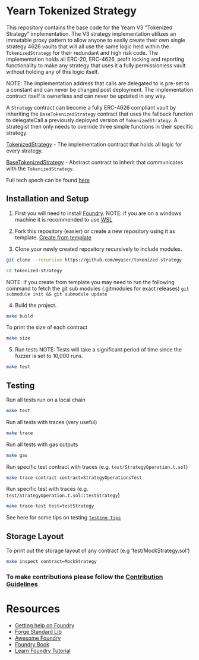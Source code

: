 
# Yearn Tokenized Strategy

This repository contains the base code for the Yearn V3 "Tokenized Strategy" implementation. The V3 strategy implementation utilizes an immutable proxy pattern to allow anyone to easily create their own single strategy 4626 vaults that will all use the same logic held within the `TokenizedStrategy` for their redundant and high risk code. The implementation holds all ERC-20, ERC-4626, profit locking and reporting functionality to make any strategy that uses it a fully permissionless vault without holding any of this logic itself. 

NOTE: The implementation address that calls are delegated to is pre-set to a constant and can never be changed post deployment. The implementation contract itself is ownerless and can never be updated in any way.

A `Strategy` contract can become a fully ERC-4626 compliant vault by inheriting the `BaseTokenizedStrategy` contract that uses the fallback function to delegateCall a previously deployed version of `TokenizedStrategy`. A strategist then only needs to override three simple functions in their specific strategy.

[TokenizedStrategy](https://github.com/yearn/tokenized-strategy/blob/master/src/TokenizedStrategy.sol) - The implementation contract that holds all logic for every strategy.

[BaseTokenizedStrategy](https://github.com/yearn/tokenized-strategy/blob/master/src/BaseTokenizedStrategy.sol) - Abstract contract to inherit that communicates with the `TokenizedStrategy`.

Full tech spech can be found [here](https://github.com/yearn/tokenized-strategy/blob/master/SPECIFICATION.md)

## Installation and Setup

1. First you will need to install [Foundry](https://book.getfoundry.sh/getting-started/installation).
NOTE: If you are on a windows machine it is recommended to use [WSL](https://learn.microsoft.com/en-us/windows/wsl/install)

2. Fork this repository (easier) or create a new repository using it as template. [Create from template](https://docs.github.com/en/repositories/creating-and-managing-repositories/creating-a-repository-from-a-template)

3. Clone your newly created repository recursively to include modules.

```sh
git clone --recursive https://github.com/myuser/tokenized-strategy

cd tokenized-strategy
```

NOTE: if you create from template you may need to run the following command to fetch the git sub modules (.gitmodules for exact releases) `git submodule init && git submodule update`

4. Build the project.

```sh
make build
```
To print the size of each contract
```sh
make size
```

5. Run tests
NOTE: Tests will take a significant period of time since the fuzzer is set to 10,000 runs.
```sh
make test
```

## Testing

Run all tests run on a local chain

```sh
make test
```
Run all tests with traces (very useful)

```sh
make trace
```
Run all tests with gas outputs

```sh
make gas
```
Run specific test contract with traces (e.g. `test/StrategyOperation.t.sol`)

```sh
make trace-contract contract=StrategyOperationsTest
```
Run specific test with traces (e.g. `test/StrategyOperation.t.sol::testStrategy`)

```sh
make trace-test test=testStrategy
```

See here for some tips on testing [`Testing Tips`](https://book.getfoundry.sh/forge/tests.html)

## Storage Layout

To print out the storage layout of any contract (e.g 'test/MockStrategy.sol')

```sh
make inspect contract=MockStrategy
```

### To make contributions please follow the [Contribution Guidelines](https://github.com/yearn/tokenized-strategy/blob/master/CONTRIBUTING.md)

# Resources

- [Getting help on Foundry](https://github.com/gakonst/foundry#getting-help)
- [Forge Standard Lib](https://github.com/brockelmore/forge-std)
- [Awesome Foundry](https://github.com/crisgarner/awesome-foundry)
- [Foundry Book](https://book.getfoundry.sh/)
- [Learn Foundry Tutorial](https://www.youtube.com/watch?v=Rp_V7bYiTCM)
